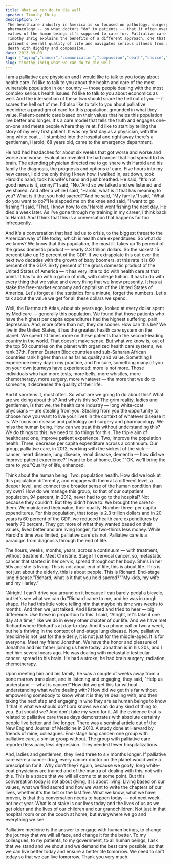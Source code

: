 ```yaml
---
title: What we can do to die well
speaker: Timothy Ihrig
description: >-
 The healthcare industry in America is so focused on pathology, surgery and
 pharmacology -- on what doctors "do" to patients -- that it often overlooks the
 values of the human beings it's supposed to care for. Palliative care physician
 Timothy Ihrig explains the benefits of a different approach, one that fosters a
 patient's overall quality of life and navigates serious illness from diagnosis to
 death with dignity and compassion.
date: 2013-09-08
tags: ["aging","cancer","communication","compassion","death","choice","health","economics","health-care","medicine","humanity","pharmaceuticals","self","identity","tedx"]
slug: timothy_ihrig_what_we_can_do_to_die_well
---
```


I am a palliative care physician and I would like to talk to you today about health care.
I'd like to talk to you about the health and care of the most vulnerable population in our
country — those people dealing with the most complex serious health issues. I'd like to
talk to you about economics as well. And the intersection of these two should scare the
hell out of you — it scares the hell out of me. I'd also like to talk to you about
palliative medicine: a paradigm of care for this population, grounded in what they value.
Patient-centric care based on their values that helps this population live better and
longer. It's a care model that tells the truth and engages one-on-one and meets people
where they're at. I'd like to start by telling the story of my very first patient. It was
my first day as a physician, with the long white coat ... I stumbled into the hospital and
right away there's a gentleman, Harold, 68 years old, came to the emergency
department.

He had had headaches for about six weeks that got worse and worse and worse and worse.
Evaluation revealed he had cancer that had spread to his brain. The attending physician
directed me to go share with Harold and his family the diagnosis, the prognosis and
options of care. Five hours into my new career, I did the only thing I knew how. I walked
in, sat down, took Harold's hand, took his wife's hand and just breathed. He said, "It's
not good news is it, sonny?"I said, "No."And so we talked and we listened and we shared.
And after a while I said, "Harold, what is it that has meaning to you? What is it that you
hold sacred?"And he said, "My family."I said, "What do you want to do?"He slapped me on
the knee and said, "I want to go fishing."I said, "That, I know how to do."Harold went
fishing the next day. He died a week later. As I've gone through my training in my career,
I think back to Harold. And I think that this is a conversation that happens far too
infrequently.

And it's a conversation that had led us to crisis, to the biggest threat to the American
way of life today, which is health care expenditures. So what do we know? We know that this
population, the most ill, takes up 15 percent of the gross domestic product — nearly 2.3
trillion dollars. So the sickest 15 percent take up 15 percent of the GDP. If we
extrapolate this out over the next two decades with the growth of baby boomers, at this
rate it is 60 percent of the GDP. Sixty percent of the gross domestic product of the
United States of America — it has very little to do with health care at that point. It has
to do with a gallon of milk, with college tuition. It has to do with every thing that we
value and every thing that we know presently. It has at stake the free-market economy and
capitalism of the United States of America. Let's forget all the statistics for a minute,
forget the numbers. Let's talk about the value we get for all these dollars we
spend.

Well, the Dartmouth Atlas, about six years ago, looked at every dollar spent by Medicare —
generally this population. We found that those patients who have the highest per capita
expenditures had the highest suffering, pain, depression. And, more often than not, they
die sooner. How can this be? We live in the United States, it has the greatest health care
system on the planet. We spend 10 times more on these patients than the second-leading
country in the world. That doesn't make sense. But what we know is, out of the top 50
countries on the planet with organized health care systems, we rank 37th. Former Eastern
Bloc countries and sub-Saharan African countries rank higher than us as far as quality and
value. Something I experience every day in my practice, and I'm sure, something many of you
on your own journeys have experienced: more is not more. Those individuals who had more
tests, more bells, more whistles, more chemotherapy, more surgery, more whatever — the
more that we do to someone, it decreases the quality of their life.

And it shortens it, most often. So what are we going to do about this? What are we doing
about this? And why is this so? The grim reality, ladies and gentlemen, is that we, the
health care industry — long white-coat physicians — are stealing from you. Stealing from
you the opportunity to choose how you want to live your lives in the context of whatever
disease it is. We focus on disease and pathology and surgery and pharmacology. We miss the
human being. How can we treat this without understanding this? We do things to this; we
need to do things for this. The triple aim of healthcare: one, improve patient experience.
Two, improve the population health. Three, decrease per capita expenditure across a
continuum. Our group, palliative care, in 2012, working with the sickest of the sick —
cancer, heart disease, lung disease, renal disease, dementia — how did we improve patient
experience?"I want to be at home, Doc.""OK, we'll bring the care to you."Quality of life,
enhanced.

Think about the human being. Two: population health. How did we look at this population
differently, and engage with them at a different level, a deeper level, and connect to a
broader sense of the human condition than my own? How do we manage this group, so that of
our outpatient population, 94 percent, in 2012, never had to go to the hospital? Not
because they couldn't. But they didn't have to. We brought the care to them. We maintained
their value, their quality. Number three: per capita expenditures. For this population,
that today is 2.3 trillion dollars and in 20 years is 60 percent of the GDP, we reduced
health care expenditures by nearly 70 percent. They got more of what they wanted based on
their values, lived better and are living longer, for two-thirds less money. While Harold's
time was limited, palliative care's is not. Palliative care is a paradigm from diagnosis
through the end of life.

The hours, weeks, months, years, across a continuum — with treatment, without
treatment. Meet Christine. Stage III cervical cancer, so, metastatic cancer that started in
her cervix, spread throughout her body. She's in her 50s and she is living. This is not
about end of life, this is about life. This is not just about the elderly, this is about
people. This is Richard. End-stage lung disease."Richard, what is it that you hold
sacred?""My kids, my wife and my Harley."

"Alright! I can't drive you around on it because I can barely pedal a bicycle, but let's
see what we can do."Richard came to me, and he was in rough shape. He had this little
voice telling him that maybe his time was weeks to months. And then we just talked. And I
listened and tried to hear — big difference. Use these in proportion to this. I said,
"Alright, let's take it one day at a time," like we do in every other chapter of our life.
And we have met Richard where Richard's at day-to-day. And it's a phone call or two a
week, but he's thriving in the context of end-stage lung disease. Now, palliative medicine
is not just for the elderly, it is not just for the middle-aged. It is for everyone. Meet
my friend Jonathan. We have the honor and pleasure of Jonathan and his father joining us
here today. Jonathan is in his 20s, and I met him several years ago. He was dealing with
metastatic testicular cancer, spread to his brain. He had a stroke, he had brain surgery,
radiation, chemotherapy.

Upon meeting him and his family, he was a couple of weeks away from a bone marrow
transplant, and in listening and engaging, they said, "Help us understand — what is
cancer?"How did we get this far without understanding what we're dealing with? How did we
get this far without empowering somebody to know what it is they're dealing with, and then
taking the next step and engaging in who they are as human beings to know if that is what
we should do? Lord knows we can do any kind of thing to you. But should we? And don't take
my word for it. All the evidence that is related to palliative care these days
demonstrates with absolute certainty people live better and live longer. There was a
seminal article out of the New England Journal of Medicine in 2010. A study done at
Harvard by friends of mine, colleagues. End-stage lung cancer: one group with palliative
care, a similar group without. The group with palliative care reported less pain, less
depression. They needed fewer hospitalizations.

And, ladies and gentlemen, they lived three to six months longer. If palliative care were
a cancer drug, every cancer doctor on the planet would write a prescription for it. Why
don't they? Again, because we goofy, long white-coat physicians are trained and of the
mantra of dealing with this, not with this. This is a space that we will all come to at
some point. But this conversation today is not about dying, it is about living. Living
based on our values, what we find sacred and how we want to write the chapters of our
lives, whether it's the last or the last five. What we know, what we have proven, is that
this conversation needs to happen today — not next week, not next year. What is at stake
is our lives today and the lives of us as we get older and the lives of our children and
our grandchildren. Not just in that hospital room or on the couch at home, but everywhere
we go and everything we see.

Palliative medicine is the answer to engage with human beings, to change the journey that
we will all face, and change it for the better. To my colleagues, to my patients, to my
government, to all human beings, I ask that we stand and we shout and we demand the best
care possible, so that we can live better today and ensure a better life tomorrow. We need
to shift today so that we can live tomorrow. Thank you very much.

<!--
ad_duration=3.33
comment_count=74
event="TEDxDesMoines"
external_start_time=0
has_talk_citation=1
intro_duration=11.82
is_subtitle_required="False"
is_talk_featured="True"
language="en"
language_swap="False"
native_language="en"
number_of_related_talks=6
number_of_speakers=1
number_of_subtitled_videos=21
number_of_tags=15
number_of_talk_download_languages=21
number_of_talk_more_resources=0
number_of_talk_recommendations=1
number_of_talks_take_actions=0
post_ad_duration=0.83
published_timestamp="2016-08-23 15:04:39"
recording_date="2013-09-08"
speaker_description="Palliative care physician"
speaker_is_published=1
speaker_name="Timothy Ihrig"
talk_more_resources=[]
talk_name="What we can do to die well"
talks_tags=["aging","cancer","communication","compassion","death","choice","health","economics","health-care","medicine","humanity","pharmaceuticals","self","identity","tedx"]
talks_take_action=[]
url_audio="https://download.ted.com/talks/TimothyIhrig_2013X.mp3?apikey=acme-roadrunner"
url_photo_speaker="https://pe.tedcdn.com/images/ted/6f2317eafaa311608780b4e11109362581ca5754_254x191.jpg"
url_photo_talk="https://s3.amazonaws.com/talkstar-photos/uploads/355aa170-70f0-4ac3-b49c-19a5641fa484/TimothyIhrig_2013X-embed.jpg"
url_webpage="https://www.ted.com/talks/timothy_ihrig_what_we_can_do_to_die_well"
video_type_name="TEDx Talk"
-->